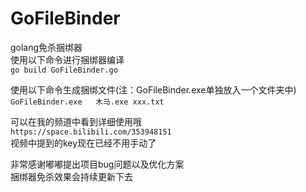 # GoFileBinder   

golang免杀捆绑器   
使用以下命令进行捆绑器编译   
`go build GoFileBinder.go`
   
使用以下命令生成捆绑文件(注：GoFileBinder.exe单独放入一个文件夹中)   
`GoFileBinder.exe	木马.exe xxx.txt`
   
 可以在我的频道中看到详细使用哦   
 `https://space.bilibili.com/353948151`   
 视频中提到的key现在已经不用手动了   
    
 非常感谢嘟嘟提出项目bug问题以及优化方案   
 捆绑器免杀效果会持续更新下去
